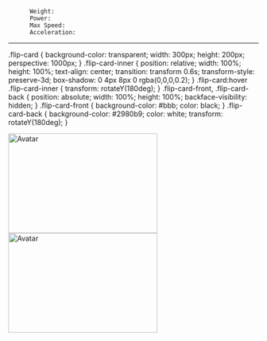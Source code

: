           Weight: 
          Power: 
          Max Speed: 
          Acceleration:
****************************************************************
.flip-card {
  background-color: transparent;
  width: 300px;
  height: 200px;
  perspective: 1000px;
}
.flip-card-inner {
  position: relative;
  width: 100%;
  height: 100%;
  text-align: center;
  transition: transform 0.6s;
  transform-style: preserve-3d;
  box-shadow: 0 4px 8px 0 rgba(0,0,0,0.2);
}
.flip-card:hover .flip-card-inner {
  transform: rotateY(180deg);
}
.flip-card-front, .flip-card-back {
  position: absolute;
  width: 100%;
  height: 100%;
  backface-visibility: hidden;
}
.flip-card-front {
  background-color: #bbb;
  color: black;
}
.flip-card-back {
  background-color: #2980b9;
  color: white;
  transform: rotateY(180deg);
}

</head>
<body>
<div class="flip-card">
  <div class="flip-card-inner">
    <div class="flip-card-front">
      <img src="img_front.jpg" alt="Avatar" style="width:300px;height:200px;">
    </div>
    <div class="flip-card-back">
      <img src="img_back.jpg" alt="Avatar" style="width:300px;height:200px;">
    </div>
  </div>
</div>